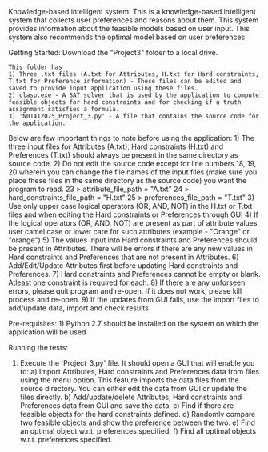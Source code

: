 Knowledge-based intelligent system:
	This is a knowledge-based intelligent system that collects user preferences and reasons about them. 
	This system provides information about the feasible models based on user input.
	This system also recommends the optimal model based on user preferences.

Getting Started:
	Download the "Project3" folder to a local drive. 
	
	This folder has 
	1) Three .txt files (A.txt for Attributes, H.txt for Hard constraints, T.txt for Preference information) - These files can be edited and saved to provide input application using these files.
	2) clasp.exe - A SAT solver that is used by the application to compute feasible objects for hard constraints and for checking if a truth assignment satisfies a formula. 
	3) 'N01412075_Project_3.py' - A file that contains the source code for the application.

Below are few important things to note before using the application:
	1) The three input files for Attributes (A.txt), Hard constraints (H.txt) and Preferences (T.txt) should always be present in the same directory as source code.
	2) Do not edit the source code except for line numbers 18, 19, 20 wherein you can change the file names of the input files (make sure you place these files in the same directory as the source code) you want the program to read. 
		23 > attribute_file_path = "A.txt"
		24 > hard_constraints_file_path = "H.txt"
		25 > preferences_file_path = "T.txt"
	3) Use only upper case logical operators (OR, AND, NOT) in the H.txt or T.txt files and when editing the Hard constraints or Preferences through GUI 
	4) If the logical operators (OR, AND, NOT) are present as part of attribute values, user camel case or lower care for such attributes (example - "Orange" or "orange")
	5) The values input into Hard constraints and Preferences should be present in Attributes. There will be errors if there are any new values in Hard constraints and Preferences that are not present in Attributes.
	6) Add/Edit/Update Attributes first before updating Hard constraints and Preferences.
	7) Hard constraints and Preferences cannot be empty or blank. Atleast one constraint is required for each.
	8) If there are any unforseen errors, please quit program and re-open. If it does not work, please kill process and re-open.
	9) If the updates from GUI fails, use the import files to add/update data, import and check results

Pre-requisites:
	1) Python 2.7 should be installed on the system on which the application will be used

Running the tests:
1) Execute the 'Project_3.py' file. It should open a GUI that will enable you to:
	a) Import Attributes, Hard constraints and Preferences data from files using the menu option. This feature imports the data files from the source directory. You can either edit the data from GUI or update the files directly.
	b) Add/update/delete Attributes, Hard constraints and Preferences data from GUI and save the data.
	c) Find if there are feasible objects for the hard constraints defined.
	d) Randomly compare two feasible objects and show the preference between the two.
	e) Find an optimal object w.r.t. preferences specified.
	f) Find all optimal objects w.r.t. preferences specified. 
